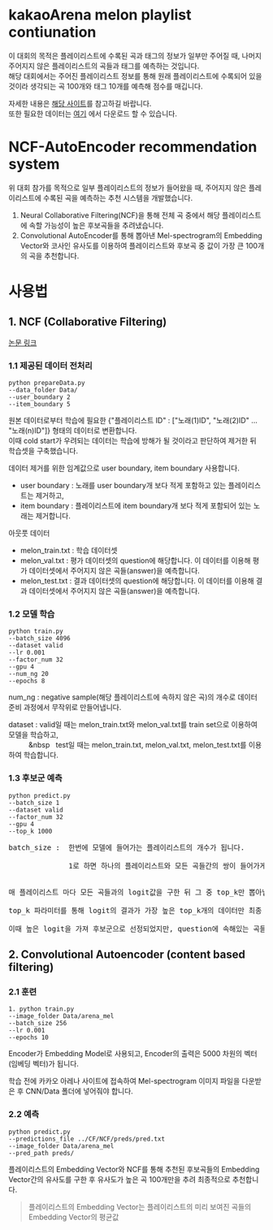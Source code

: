 # kakaoArena melon playlist contiunation

이 대회의 목적은 플레이리스트에 수록된 곡과 태그의 정보가 일부만 주어질 때, 나머지 주어지지 않은 플레이리스트의 곡들과 태그를 예측하는 것입니다.<br/>
해당 대회에서는 주어진 플레이리스트 정보를 통해 원래 플레이리스트에 수록되어 있을 것이라 생각되는 곡 100개와 태그 10개를 예측해 점수를 매깁니다.

자세한 내용은 [해당 사이트](https://arena.kakao.com/c/7)를 참고하길 바랍니다.<br/>
또한 필요한 데이터는 [여기](https://arena.kakao.com/c/7/data) 에서 다운로드 할 수 있습니다.


# NCF-AutoEncoder recommendation system

위 대회 참가를 목적으로 일부 플레이리스트의 정보가 들어왔을 때, 주어지지 않은 플레이리스트에 수록된 곡을 예측하는 추천 시스템을 개발했습니다. 

1. Neural Collaborative Filtering(NCF)을 통해 전체 곡 중에서 해당 플레이리스트에 속할 가능성이 높은 후보곡들을 추려냈습니다.
2. Convolutional AutoEncoder를 통해 뽑아낸 Mel-spectrogram의 Embedding Vector와 코사인 유사도를 이용하여 플레이리스트와 후보곡 중 값이 가장 큰 100개의 곡을 추천합니다.


# 사용법

## 1. NCF (Collaborative Filtering)
[논문 링크](https://arxiv.org/abs/1708.05031)

### 1.1 제공된 데이터 전처리 

```
python prepareData.py
--data_folder Data/ 
--user_boundary 2 
--item_boundary 5
```

원본 데이터로부터 학습에 필요한 {"플레이리스트 ID" : ["노래(1)ID", "노래(2)ID" ... "노래(n)ID"]} 형태의 데이터로 변환합니다.<br/>
이때 cold start가 우려되는 데이터는 학습에 방해가 될 것이라고 판단하여 제거한 뒤 학습셋을 구축했습니다.

데이터 제거를 위한 임계값으로 user boundary, item boundary 사용합니다.
* user boundary : 노래를 user boundary개 보다 적게 포함하고 있는 플레이리스트는 제거하고,  
* item boundary : 플레이리스트에 item boundary개 보다 적게 포함되어 있는 노래는 제거합니다.

아웃풋 데이터
* melon_train.txt : 학습 데이터셋
* melon_val.txt : 평가 데이터셋의 question에 해당합니다. 이 데이터를 이용해 평가 데이터셋에서 주어지지 않은 곡들(answer)을 예측합니다.
* melon_test.txt : 결과 데이터셋의 question에 해당합니다. 이 데이터를 이용해 결과 데이터셋에서 주어지지 않은 곡들(answer)을 예측합니다.



### 1.2 모델 학습

```
python train.py 
--batch_size 4096
--dataset valid
--lr 0.001
--factor_num 32
--gpu 4
--num_ng 20
--epochs 8
```

num_ng : negative sample(해당 플레이리스트에 속하지 않은 곡)의 개수로 데이터 준비 과정에서 무작위로 만들어냅니다. 

dataset : valid일 때는 melon_train.txt와 melon_val.txt를 train set으로 이용하여 모델을 학습하고,<br/>
&nbsp; &nbsp; &nbsp; &nbsp; &nbsp; &nbsp &nbsp; test일 때는 melon_train.txt, melon_val.txt, melon_test.txt를 이용하여 학습합니다.


### 1.3 후보군 예측
```
python predict.py 
--batch_size 1 
--dataset valid 
--factor_num 32 
--gpu 4 
--top_k 1000
```
<pre>
batch_size :  한번에 모델에 들어가는 플레이리스트의 개수가 됩니다.<br/>
              1로 하면 하나의 플레이리스트와 모든 곡들간의 쌍이 들어가게 된다. (대략 30만개) 


매 플레이리스트 마다 모든 곡들과의 logit값을 구한 뒤 그 중 top_k만 뽑아냅니다.

top_k 파라미터를 통해 logit의 결과가 가장 높은 top_k개의 데이터만 최종 후보군으로 선택합니다<br/>
이때 높은 logit을 가져 후보군으로 선정되었지만, question에 속해있는 곡들은 제외시켰습니다.
</pre>


## 2. Convolutional Autoencoder (content based filtering)

### 2.1 훈련
```
1. python train.py
--image_folder Data/arena_mel
--batch_size 256
--lr 0.001
--epochs 10
```

Encoder가 Embedding Model로 사용되고, Encoder의 출력은 5000 차원의 벡터(임베딩 벡터)가 됩니다.

학습 전에 카카오 아레나 사이트에 접속하여 Mel-spectrogram 이미지 파일을 다운받은 후 CNN/Data 폴더에 넣어줘야 합니다.


### 2.2 예측
```
python predict.py
--predictions_file ../CF/NCF/preds/pred.txt
--image_folder Data/arena_mel
--pred_path preds/
```

플레이리스트의 Embedding Vector와 NCF를 통해 추천된 후보곡들의 Embedding Vector간의 유사도를 구한 후 유사도가 높은 곡 100개만을 추려 최종적으로 추천합니다.
> 플레이리스트의 Embedding Vector는 플레이리스트의 미리 보여진 곡들의 Embedding Vector의 평균값

